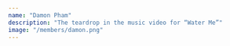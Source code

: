 ```yaml
---
name: "Damon Pham"
description: "The teardrop in the music video for “Water Me”"
image: "/members/damon.png"
---
```

